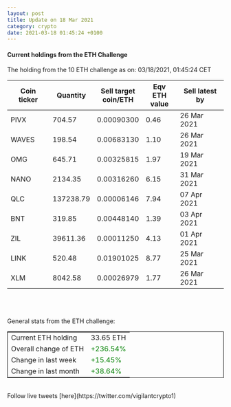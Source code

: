 ```yaml
---
layout: post
title: Update on 18 Mar 2021
category: crypto
date: 2021-03-18 01:45:24 +0100
---
```

<!-- Global site tag (gtag.js) - Google Analytics -->
<script async src="https://www.googletagmanager.com/gtag/js?id=UA-103831149-5"></script>
<script>
  window.dataLayer = window.dataLayer || [];
  function gtag(){dataLayer.push(arguments);}
  gtag('js', new Date());

  gtag('config', 'UA-103831149-5');
</script>


#### Current holdings from the ETH Challenge

The holding from the 10 ETH challenge as on: 03/18/2021, 01:45:24 CET

|Coin ticker|Quantity|Sell target<br>coin/ETH|Eqv ETH<br>value|Sell latest by|
|-----------|--------|-----------|-----------|--------------|
PIVX|704.57|  0.00090300|0.46|26 Mar 2021|
WAVES|198.54|  0.00683130|1.10|26 Mar 2021|
OMG|645.71|  0.00325815|1.97|19 Mar 2021|
NANO|2134.35|  0.00316260|6.15|31 Mar 2021|
QLC|137238.79|  0.00006146|7.94|07 Apr 2021|
BNT|319.85|  0.00448140|1.39|03 Apr 2021|
ZIL|39611.36|  0.00011250|4.13|01 Apr 2021|
LINK|520.48|  0.01901025|8.77|25 Mar 2021|
XLM|8042.58|  0.00026979|1.77|26 Mar 2021|

<br>
<br>
<br>
General stats from the ETH challenge:

<table style="border:1px solid black;margin-left:auto;margin-right:auto;">
	<tbody>
	<tr>
		<td>Current ETH holding</td>
		<td>     33.65 ETH</td>
	</tr>
	<tr>
		<td>Overall change of ETH</td>
		<td><font color="green">+236.54%</font></td>
	</tr>
	<tr>
		<td>Change in last week</td>
		<td><font color="green">+15.45%</font></td>
	</tr>
	<tr>
		<td>Change in last month</td>
		<td><font color="green">+38.64%</font></td>
	</tr>
	</tbody>
</table>

<br>
Follow live tweets [here](https://twitter.com/vigilantcrypto1)
<br>
<br>